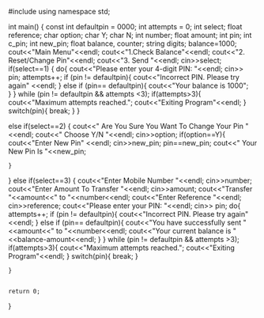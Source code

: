#include <iostream>
using namespace std;

int main() {
	const int defaultpin = 0000;
	int attempts = 0;
	int select;
	float reference;
	char option;
	char Y;
	char N;
	int number;
	float amount;
	int pin; 
	int c_pin;
	int new_pin;
	float balance, counter;
	string digits;
	balance=1000;
cout<<"Main Menu"<<endl;
cout<<"1.Check Balance"<<endl;
cout<<"2. Reset/Change Pin"<<endl;
cout<<"3. Send "<<endl;
cin>>select;
if(select==1)
{
	do{
		cout<<"Please enter your 4-digit PIN: "<<endl;
		cin>> pin;
		attempts++;
		if (pin != defaultpin){
			cout<<"Incorrect PIN. Please try again" <<endl;
		}
		else if (pin== defaultpin){
			cout<<"Your balance is 1000";	
		}
	} while (pin != defaultpin && attempts <3);
	if(attempts>3){
		cout<<"Maximum attempts reached."; 
		cout<<"Exiting Program"<<endl;
	}
	switch(pin){
		break;
	}
}

else if(select==2)
{
	cout<<" Are You Sure You Want To Change Your Pin  "<<endl;
	cout<<" Choose Y/N "<<endl;
	cin>>option;
	if(option==Y){
		cout<<"Enter New Pin" <<endl;
		cin>>new_pin;
		pin==new_pin;
		cout<<" Your New Pin Is "<<new_pin;
		
	}
}
else if(select==3)
{
	cout<<"Enter Mobile Number "<<endl;
	cin>>number;
	cout<<"Enter Amount To Transfer "<<endl;
	cin>>amount;
	cout<<"Transfer "<<amount<<" to "<<number<<endl;
	cout<<"Enter Reference "<<endl;
	cin>>reference;
	cout<<"Please enter your PIN: "<<endl;
	cin>> pin;
	do{
		attempts++;
		if (pin != defaultpin){
			cout<<"Incorrect PIN. Please try again" <<endl;
		}
		else if (pin== defaultpin){
			cout<<"You have successfully sent "<<amount<<" to "<<number<<endl;
			cout<<"Your current balance is "<<balance-amount<<endl;	
		}
	} while (pin != defaultpin && attempts >3);
	if(attempts>3){
		cout<<"Maximum attempts reached."; 
		cout<<"Exiting Program"<<endl;
	}
	switch(pin){
		break;
	}

	}	
	
	
	return 0;
}

